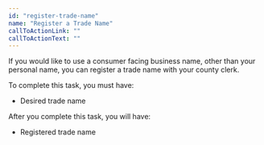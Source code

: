 ```yaml
---
id: "register-trade-name"
name: "Register a Trade Name"
callToActionLink: ""
callToActionText: ""
---
```


If you would like to use a consumer facing business name, other than your personal name, you can register a trade name with your county clerk.
        
To complete this task, you must have:
- Desired trade name

After you complete this task, you will have:
- Registered trade name


